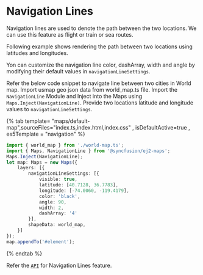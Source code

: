 # Navigation Lines

Navigation lines are used to denote the path between the two locations. We can use this feature as flight or train or sea routes.

Following example shows rendering the path between two locations using latitudes and longitudes.

Yon can customize the navigation line color, dashArray, width and angle by modifying their default values in
`navigationLineSettings`.

Refer the below code snippet to navigate line between two cities in World map.
Import usmap geo json data from world_map.ts file.
Import the `NavigationLine` Module and Inject into the Maps using `Maps.Inject(NavigationLine)`.
Provide two locations latitude and longitude values to `navigationLineSettings`.

{% tab template= "maps/default-map",sourceFiles="index.ts,index.html,index.css" , isDefaultActive=true , es5Template = "navigation" %}

```typescript
import { world_map } from './world-map.ts';
import { Maps, NavigationLine } from '@syncfusion/ej2-maps';
Maps.Inject(NavigationLine);
let map: Maps = new Maps({
    layers: [{
        navigationLineSettings: [{
            visible: true,
            latitude: [40.7128, 36.7783],
            longitude: [-74.0060, -119.4179],
            color: 'black',
            angle: 90,
            width: 2,
            dashArray: '4'
        }],
        shapeData: world_map,
    }]
});
map.appendTo('#element');
```

{% endtab %}

Refer the [`API`](../api/maps/navigationLineSettingsModel/) for Navigation Lines feature.